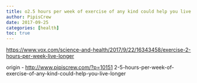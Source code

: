 ```yaml
---
title: o2.5 hours per week of exercise of any kind could help you live longer
author: PipisCrew
date: 2017-09-25
categories: [health]
toc: true
---
```


https://www.vox.com/science-and-health/2017/9/22/16343458/exercise-2-hours-per-week-live-longer

origin - http://www.pipiscrew.com/?p=10151 2-5-hours-per-week-of-exercise-of-any-kind-could-help-you-live-longer